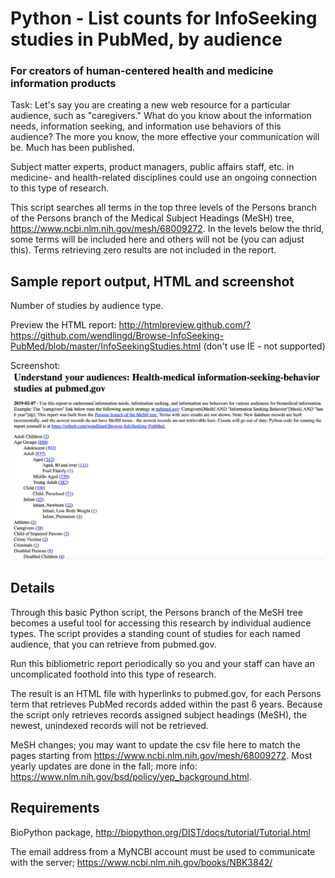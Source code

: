 # Python - List counts for InfoSeeking studies in PubMed, by audience

### For creators of human-centered health and medicine information products

Task: Let's say you are creating a new web resource for a particular 
audience, such as "caregivers." What do you know about the information
needs, information seeking, and information use behaviors of this audience? 
The more you know, the more effective your communication will be. Much has 
been published.

Subject matter experts, product managers, public affairs staff, etc. in
medicine- and health-related disciplines could use an ongoing connection to
this type of research.

This script searches all terms in the top three levels of the Persons branch
of the Persons branch of the Medical Subject Headings (MeSH) tree, 
https://www.ncbi.nlm.nih.gov/mesh/68009272. In the levels below the thrid, some
terms will be included here and others will not be (you can adjust this). Terms 
retrieving zero results are not included in the report.

## Sample report output, HTML and screenshot

Number of studies by audience type. 

Preview the HTML report: http://htmlpreview.github.com/?https://github.com/wendlingd/Browse-InfoSeeking-PubMed/blob/master/InfoSeekingStudies.html (don't use IE - not supported)

Screenshot: 
<kbd><a href="http://htmlpreview.github.com/?https://github.com/wendlingd/Browse-InfoSeeking-PubMed/blob/master/InfoSeekingStudies.html"><img src="UserStudiesReport.png"></a></kbd>

## Details

Through this basic Python script, the Persons branch of the MeSH tree becomes a
useful tool for accessing this research by individual audience types. The
script provides a standing count of studies for each named audience, that you
can retrieve from pubmed.gov.

Run this bibliometric report periodically so you and your staff can have an 
uncomplicated foothold into this type of research.

The result is an HTML file with hyperlinks to pubmed.gov, for each Persons 
term that retrieves PubMed records added within the past 6 years. Because
the script only retrieves records assigned subject headings (MeSH), the newest,
unindexed records will not be retrieved.

MeSH changes; you may want to update the csv file here to match the pages
starting from https://www.ncbi.nlm.nih.gov/mesh/68009272. Most yearly updates
are done in the fall; more info: https://www.nlm.nih.gov/bsd/policy/yep_background.html.

## Requirements

BioPython package, http://biopython.org/DIST/docs/tutorial/Tutorial.html

The email address from a MyNCBI account must be used to communicate with the 
server; https://www.ncbi.nlm.nih.gov/books/NBK3842/
